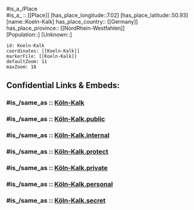 ﻿---
confidential: public
isDeleted: false
location:
- 50.93
- 7.02
mapmarker: city
mapzoom:
- 7
- 12
SpocWebEntityId: 31738
tags:
- geo/City
type: City
---

#is_a_/Place  
#is_a_ :: [[Place]] 
[has_place_longitude::7.02] 
[has_place_latitude::50.93] 
[name::Koeln-Kalk] 
has_place_country:: [[Germany]]  
has_place_province:: [[NordRhein-Westfahlen]]  
[Population::] 
[Unknown::] 


```leaflet
id: Koeln-Kalk
coordinates: [[Koeln-Kalk]] 
markerFile: [[Koeln-Kalk]] 
defaultZoom: 11 
maxZoom: 18
```


## Confidential Links & Embeds: 

### #is_/same_as :: [Köln-Kalk](/_Standards/Earth/Continent/Europe/Europe~Central/Germany/Germany~West/Nordrhein-Westfalen/counties~NW/Köln/Köln-Kalk.md) 

### #is_/same_as :: [Köln-Kalk.public](/_public/Earth/Continent/Europe/Europe~Central/Germany/Germany~West/Nordrhein-Westfalen/counties~NW/Köln/Köln-Kalk.public.md) 

### #is_/same_as :: [Köln-Kalk.internal](/_internal/Earth/Continent/Europe/Europe~Central/Germany/Germany~West/Nordrhein-Westfalen/counties~NW/Köln/Köln-Kalk.internal.md) 

### #is_/same_as :: [Köln-Kalk.protect](/_protect/Earth/Continent/Europe/Europe~Central/Germany/Germany~West/Nordrhein-Westfalen/counties~NW/Köln/Köln-Kalk.protect.md) 

### #is_/same_as :: [Köln-Kalk.private](/_private/Earth/Continent/Europe/Europe~Central/Germany/Germany~West/Nordrhein-Westfalen/counties~NW/Köln/Köln-Kalk.private.md) 

### #is_/same_as :: [Köln-Kalk.personal](/_personal/Earth/Continent/Europe/Europe~Central/Germany/Germany~West/Nordrhein-Westfalen/counties~NW/Köln/Köln-Kalk.personal.md) 

### #is_/same_as :: [Köln-Kalk.secret](/_secret/Earth/Continent/Europe/Europe~Central/Germany/Germany~West/Nordrhein-Westfalen/counties~NW/Köln/Köln-Kalk.secret.md)

